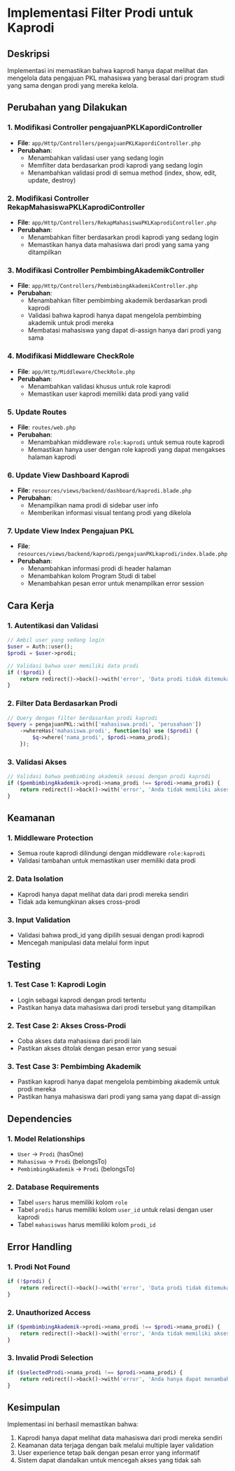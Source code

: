 # Implementasi Filter Prodi untuk Kaprodi

## Deskripsi
Implementasi ini memastikan bahwa kaprodi hanya dapat melihat dan mengelola data pengajuan PKL mahasiswa yang berasal dari program studi yang sama dengan prodi yang mereka kelola.

## Perubahan yang Dilakukan

### 1. Modifikasi Controller pengajuanPKLKapordiController
- **File**: `app/Http/Controllers/pengajuanPKLKapordiController.php`
- **Perubahan**:
  - Menambahkan validasi user yang sedang login
  - Memfilter data berdasarkan prodi kaprodi yang sedang login
  - Menambahkan validasi prodi di semua method (index, show, edit, update, destroy)

### 2. Modifikasi Controller RekapMahasiswaPKLKaprodiController
- **File**: `app/Http/Controllers/RekapMahasiswaPKLKaprodiController.php`
- **Perubahan**:
  - Menambahkan filter berdasarkan prodi kaprodi yang sedang login
  - Memastikan hanya data mahasiswa dari prodi yang sama yang ditampilkan

### 3. Modifikasi Controller PembimbingAkademikController
- **File**: `app/Http/Controllers/PembimbingAkademikController.php`
- **Perubahan**:
  - Menambahkan filter pembimbing akademik berdasarkan prodi kaprodi
  - Validasi bahwa kaprodi hanya dapat mengelola pembimbing akademik untuk prodi mereka
  - Membatasi mahasiswa yang dapat di-assign hanya dari prodi yang sama

### 4. Modifikasi Middleware CheckRole
- **File**: `app/Http/Middleware/CheckRole.php`
- **Perubahan**:
  - Menambahkan validasi khusus untuk role kaprodi
  - Memastikan user kaprodi memiliki data prodi yang valid

### 5. Update Routes
- **File**: `routes/web.php`
- **Perubahan**:
  - Menambahkan middleware `role:kaprodi` untuk semua route kaprodi
  - Memastikan hanya user dengan role kaprodi yang dapat mengakses halaman kaprodi

### 6. Update View Dashboard Kaprodi
- **File**: `resources/views/backend/dashboard/kaprodi.blade.php`
- **Perubahan**:
  - Menampilkan nama prodi di sidebar user info
  - Memberikan informasi visual tentang prodi yang dikelola

### 7. Update View Index Pengajuan PKL
- **File**: `resources/views/backend/kaprodi/pengajuanPKLkaprodi/index.blade.php`
- **Perubahan**:
  - Menambahkan informasi prodi di header halaman
  - Menambahkan kolom Program Studi di tabel
  - Menambahkan pesan error untuk menampilkan error session

## Cara Kerja

### 1. Autentikasi dan Validasi
```php
// Ambil user yang sedang login
$user = Auth::user();
$prodi = $user->prodi;

// Validasi bahwa user memiliki data prodi
if (!$prodi) {
    return redirect()->back()->with('error', 'Data prodi tidak ditemukan untuk akun ini.');
}
```

### 2. Filter Data Berdasarkan Prodi
```php
// Query dengan filter berdasarkan prodi kaprodi
$query = pengajuanPKL::with(['mahasiswa.prodi', 'perusahaan'])
    ->whereHas('mahasiswa.prodi', function($q) use ($prodi) {
        $q->where('nama_prodi', $prodi->nama_prodi);
    });
```

### 3. Validasi Akses
```php
// Validasi bahwa pembimbing akademik sesuai dengan prodi kaprodi
if ($pembimbingAkademik->prodi->nama_prodi !== $prodi->nama_prodi) {
    return redirect()->back()->with('error', 'Anda tidak memiliki akses ke pembimbing akademik ini.');
}
```

## Keamanan

### 1. Middleware Protection
- Semua route kaprodi dilindungi dengan middleware `role:kaprodi`
- Validasi tambahan untuk memastikan user memiliki data prodi

### 2. Data Isolation
- Kaprodi hanya dapat melihat data dari prodi mereka sendiri
- Tidak ada kemungkinan akses cross-prodi

### 3. Input Validation
- Validasi bahwa prodi_id yang dipilih sesuai dengan prodi kaprodi
- Mencegah manipulasi data melalui form input

## Testing

### 1. Test Case 1: Kaprodi Login
- Login sebagai kaprodi dengan prodi tertentu
- Pastikan hanya data mahasiswa dari prodi tersebut yang ditampilkan

### 2. Test Case 2: Akses Cross-Prodi
- Coba akses data mahasiswa dari prodi lain
- Pastikan akses ditolak dengan pesan error yang sesuai

### 3. Test Case 3: Pembimbing Akademik
- Pastikan kaprodi hanya dapat mengelola pembimbing akademik untuk prodi mereka
- Pastikan hanya mahasiswa dari prodi yang sama yang dapat di-assign

## Dependencies

### 1. Model Relationships
- `User` → `Prodi` (hasOne)
- `Mahasiswa` → `Prodi` (belongsTo)
- `PembimbingAkademik` → `Prodi` (belongsTo)

### 2. Database Requirements
- Tabel `users` harus memiliki kolom `role`
- Tabel `prodis` harus memiliki kolom `user_id` untuk relasi dengan user kaprodi
- Tabel `mahasiswas` harus memiliki kolom `prodi_id`

## Error Handling

### 1. Prodi Not Found
```php
if (!$prodi) {
    return redirect()->back()->with('error', 'Data prodi tidak ditemukan untuk akun ini.');
}
```

### 2. Unauthorized Access
```php
if ($pembimbingAkademik->prodi->nama_prodi !== $prodi->nama_prodi) {
    return redirect()->back()->with('error', 'Anda tidak memiliki akses ke pembimbing akademik ini.');
}
```

### 3. Invalid Prodi Selection
```php
if ($selectedProdi->nama_prodi !== $prodi->nama_prodi) {
    return redirect()->back()->with('error', 'Anda hanya dapat menambahkan pembimbing akademik untuk prodi Anda sendiri.');
}
```

## Kesimpulan

Implementasi ini berhasil memastikan bahwa:
1. Kaprodi hanya dapat melihat data mahasiswa dari prodi mereka sendiri
2. Keamanan data terjaga dengan baik melalui multiple layer validation
3. User experience tetap baik dengan pesan error yang informatif
4. Sistem dapat diandalkan untuk mencegah akses yang tidak sah 